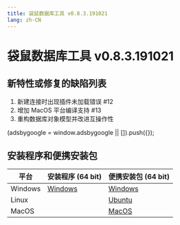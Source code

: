 ```yaml
---
title: 袋鼠数据库工具 v0.8.3.191021
lang: zh-CN
---
```


# 袋鼠数据库工具 v0.8.3.191021


## 新特性或修复的缺陷列表
1.  新建连接时出现插件未加载错误 #12
2. 增加 MacOS 平台编译支持 #13
3. 重构数据库对象模型并改进互操作性


<div>
    <ins class="adsbygoogle"
        style="display:block; text-align:center;"
        data-ad-layout="in-article"
        data-ad-format="fluid"
        data-ad-client="ca-pub-3975819313740938"
        data-ad-slot="6760827895"></ins>
    <script2 type="text/javascript">
        (adsbygoogle = window.adsbygoogle || []).push({});
    </script2>
</div>

## 安装程序和便携安装包 <Badge text="链接已失效" type="warning"/>

| 平台          | 安装程序 (64 bit) | 便携安装包 (64 bit)  |
|-------------------|-------------------|-------------------|
| Windows | [Windows](https://github.com/dbkangaroo/kangaroo/releases/download/v0.8.3.191021/Kangaroo_0.8.3.191021_win64.exe) | [Windows](https://github.com/dbkangaroo/kangaroo/releases/download/v0.8.3.191021/Kangaroo_0.8.3.191021_win64.7z) |
| Linux |  | [Ubuntu](https://github.com/dbkangaroo/kangaroo/releases/download/v0.8.3.191021/Kangaroo_0.8.3.191021_ubuntu.zip) |
| MacOS |  | [MacOS](https://github.com/dbkangaroo/kangaroo/releases/download/v0.8.3.191021/Kangaroo_0.8.3.191021_macos.zip) |
